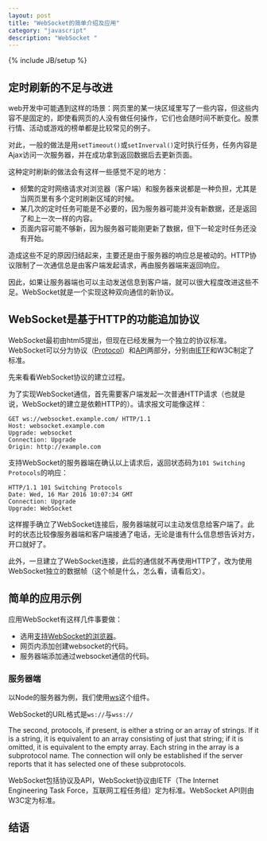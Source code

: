 ```yaml
---
layout: post
title: "WebSocket的简单介绍及应用"
category: "javascript"
description: "WebSocket "
---
```

{% include JB/setup %}

## 定时刷新的不足与改进 ##

web开发中可能遇到这样的场景：网页里的某一块区域里写了一些内容，但这些内容不是固定的，即使看网页的人没有做任何操作，它们也会随时间不断变化。股票行情、活动或游戏的榜单都是比较常见的例子。

对此，一般的做法是用`setTimeout()`或`setInverval()`定时执行任务，任务内容是Ajax访问一次服务器，并在成功拿到返回数据后去更新页面。

这种定时刷新的做法会有这样一些感觉不足的地方：

- 频繁的定时网络请求对浏览器（客户端）和服务器来说都是一种负担，尤其是当网页里有多个定时刷新区域的时候。
- 某几次的定时任务可能是不必要的，因为服务器可能并没有新数据，还是返回了和上一次一样的内容。
- 页面内容可能不够新，因为服务器可能刚更新了数据，但下一轮定时任务还没有开始。

造成这些不足的原因归结起来，主要还是由于服务器的响应总是被动的。HTTP协议限制了一次通信总是由客户端发起请求，再由服务器端来返回响应。

因此，如果让服务器端也可以主动发送信息到客户端，就可以很大程度改进这些不足。WebSocket就是一个实现这种双向通信的新协议。

## WebSocket是基于HTTP的功能追加协议 ##

WebSocket最初由html5提出，但现在已经发展为一个独立的协议标准。WebSocket可以分为协议（[Protocol][Protocol]）和[API][API]两部分，分别由[IETF][IETF]和W3C制定了标准。

先来看看WebSocket协议的建立过程。

为了实现WebSocket通信，首先需要客户端发起一次普通HTTP请求（也就是说，WebSocket的建立是依赖HTTP的）。请求报文可能像这样：

~~~http
GET ws://websocket.example.com/ HTTP/1.1
Host: websocket.example.com
Upgrade: websocket
Connection: Upgrade
Origin: http://example.com
~~~

支持WebSocket的服务器端在确认以上请求后，返回状态码为`101 Switching Protocols`的响应：

~~~http
HTTP/1.1 101 Switching Protocols
Date: Wed, 16 Mar 2016 10:07:34 GMT
Connection: Upgrade
Upgrade: WebSocket
~~~

这样握手确立了WebSocket连接后，服务器端就可以主动发信息给客户端了。此时的状态比较像服务器端和客户端接通了电话，无论是谁有什么信息想告诉对方，开口就好了。

此外，一旦建立了WebSocket连接，此后的通信就不再使用HTTP了，改为使用WebSocket独立的数据帧（这个帧是什么，怎么看，请看后文）。

## 简单的应用示例 ##

应用WebSocket有这样几件事要做：

- 选用[支持WebSocket的浏览器][支持WebSocket的浏览器]。
- 网页内添加创建websocket的代码。
- 服务器端添加通过websocket通信的代码。

### 服务器端 ###

以Node的服务器为例，我们使用[ws][ws]这个组件。


WebSocket的URL格式是`ws://`与`wss://`

The second, protocols, if present, is either a string or an array of strings. If it is a string, it is equivalent to an array consisting of just that string; if it is omitted, it is equivalent to the empty array. Each string in the array is a subprotocol name. The connection will only be established if the server reports that it has selected one of these subprotocols.

WebSocket包括协议及API，WebSocket协议由IETF（The Internet Engineering Task Force，互联网工程任务组）定为标准。WebSocket API则由W3C定为标准。

## 结语 ##


[img_browserify_logo]: {{POSTS_IMG_PATH}}/201506/browserify_logo.png "Browserify"

[IETF]: https://zh.wikipedia.org/wiki/%E4%BA%92%E8%81%94%E7%BD%91%E5%B7%A5%E7%A8%8B%E4%BB%BB%E5%8A%A1%E7%BB%84 "互联网工程任务组"
[Protocol]: https://tools.ietf.org/html/rfc6455 "RFC 6455 - The WebSocket Protocol"
[API]: https://www.w3.org/TR/websockets/ "The WebSocket API"
[支持WebSocket的浏览器]: http://caniuse.com/#feat=websockets "Can I use - Web Sockets"
[ws]: https://www.npmjs.com/package/ws "ws - npm"